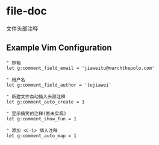 # file-doc

文件头部注释

## Example Vim Configuration

```vimscript
" 邮箱
let g:comment_field_email = 'jiaweitu@marchthepolo.com'

" 用户名
let g:comment_field_author = 'tujiawei'

" 新建文件自动插入头部注释
let g:comment_auto_create = 1

" 显示搞笑的注释(暂未实现)
let g:comment_show_fun = 1

" 添加 <C-i> 插入注释
let g:comment_auto_map = 1
```
